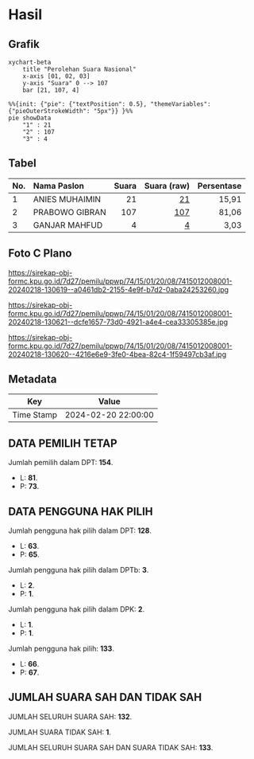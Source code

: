 # Hasil

## Grafik

```mermaid
xychart-beta
    title "Perolehan Suara Nasional"
    x-axis [01, 02, 03]
    y-axis "Suara" 0 --> 107
    bar [21, 107, 4]
```

```mermaid
%%{init: {"pie": {"textPosition": 0.5}, "themeVariables": {"pieOuterStrokeWidth": "5px"}} }%%
pie showData
    "1" : 21
    "2" : 107
    "3" : 4
```

## Tabel

| No. | Nama Paslon    | Suara | Suara (raw) | Persentase |
|:--- |:-------------- | -----:| -----------:| ----------:|
| 1   | ANIES MUHAIMIN | 21    | [21][p-1]   | 15,91      |
| 2   | PRABOWO GIBRAN | 107   | [107][p-2]  | 81,06      |
| 3   | GANJAR MAHFUD  | 4     | [4][p-3]    | 3,03       |


[p-1]: https://github.com/gigit-pemilu/pemilu-2024/blob/main/pilpres/hitung-suara/sub/74-sulawesi-tenggara/sub/15-buton-selatan/sub/01-batauga/sub/2008-lawela-selatan/sub/001-tps/sub/paslon-1.txt
[p-2]: https://github.com/gigit-pemilu/pemilu-2024/blob/main/pilpres/hitung-suara/sub/74-sulawesi-tenggara/sub/15-buton-selatan/sub/01-batauga/sub/2008-lawela-selatan/sub/001-tps/sub/paslon-2.txt
[p-3]: https://github.com/gigit-pemilu/pemilu-2024/blob/main/pilpres/hitung-suara/sub/74-sulawesi-tenggara/sub/15-buton-selatan/sub/01-batauga/sub/2008-lawela-selatan/sub/001-tps/sub/paslon-3.txt

## Foto C Plano

https://sirekap-obj-formc.kpu.go.id/7d27/pemilu/ppwp/74/15/01/20/08/7415012008001-20240218-130619--a0461db2-2155-4e9f-b7d2-0aba24253260.jpg

https://sirekap-obj-formc.kpu.go.id/7d27/pemilu/ppwp/74/15/01/20/08/7415012008001-20240218-130621--dcfe1657-73d0-4921-a4e4-cea33305385e.jpg

https://sirekap-obj-formc.kpu.go.id/7d27/pemilu/ppwp/74/15/01/20/08/7415012008001-20240218-130620--4216e6e9-3fe0-4bea-82c4-1f59497cb3af.jpg


## Metadata

| Key        | Value               |
| ---------- | ------------------- |
| Time Stamp | 2024-02-20 22:00:00 |


## DATA PEMILIH TETAP

Jumlah pemilih dalam DPT: **154**.
 * L: **81**.
 * P: **73**.

## DATA PENGGUNA HAK PILIH

Jumlah pengguna hak pilih dalam DPT: **128**.
 * L: **63**.
 * P: **65**.

Jumlah pengguna hak pilih dalam DPTb: **3**.
 * L: **2**.
 * P: **1**.

Jumlah pengguna hak pilih dalam DPK: **2**.
 * L: **1**.
 * P: **1**.

Jumlah pengguna hak pilih: **133**.
 * L: **66**.
 * P: **67**.

## JUMLAH SUARA SAH DAN TIDAK SAH

JUMLAH SELURUH SUARA SAH: **132**.

JUMLAH SUARA TIDAK SAH: **1**.

JUMLAH SELURUH SUARA SAH DAN SUARA TIDAK SAH: **133**.


